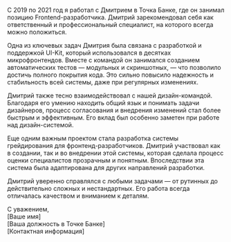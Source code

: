 С 2019 по 2021 год я работал с Дмитрием в Точка Банке, где он занимал позицию Frontend-разработчика. Дмитрий зарекомендовал себя как ответственный и профессиональный специалист, на которого всегда можно положиться.

Одна из ключевых задач Дмитрия была связана с разработкой и поддержкой UI-Kit, который использовался в десятках микрофронтендов. Вместе с командой он занимался созданием автоматических тестов — модульных и скриншотных, — что позволило достичь полного покрытия кода. Это сильно повысило надежность и стабильность всей системы, даже при регулярных изменениях.

Дмитрий также тесно взаимодействовал с нашей дизайн-командой. Благодаря его умению находить общий язык и понимать задачи дизайнеров, процесс согласования и внедрения изменений стал более быстрым и эффективным. Его вклад был особенно заметен при работе над дизайн-системой.

Еще одним важным проектом стала разработка системы грейдирования для фронтенд-разработчиков. Дмитрий участвовал как в создании, так и во внедрении этой системы, которая сделала процесс оценки специалистов прозрачным и понятным. Впоследствии эта система была адаптирована для других направлений разработки.

Дмитрий уверенно справлялся с любыми задачами — от рутинных до действительно сложных и нестандартных. Его работа всегда отличалась качеством и вниманием к деталям.

С уважением,  
[Ваше имя]  
[Ваша должность в Точке Банке]  
[Контактная информация]